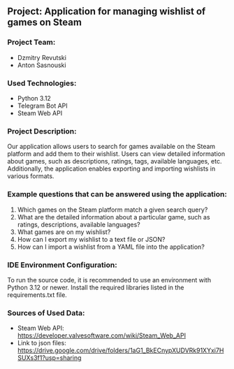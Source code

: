 ## Project: Application for managing wishlist of games on Steam

### Project Team:
- Dzmitry Revutski
- Anton Sasnouski

### Used Technologies:
- Python 3.12
- Telegram Bot API
- Steam Web API

### Project Description:
Our application allows users to search for games available on the Steam platform and add them to their wishlist. Users can view detailed information about games, such as descriptions, ratings, tags, available languages, etc. Additionally, the application enables exporting and importing wishlists in various formats.

### Example questions that can be answered using the application:
1. Which games on the Steam platform match a given search query?
2. What are the detailed information about a particular game, such as ratings, descriptions, available languages?
3. What games are on my wishlist?
4. How can I export my wishlist to a text file or JSON?
5. How can I import a wishlist from a YAML file into the application?

### IDE Environment Configuration:
To run the source code, it is recommended to use an environment with Python 3.12 or newer. Install the required libraries listed in the requirements.txt file.

### Sources of Used Data:
- Steam Web API: https://developer.valvesoftware.com/wiki/Steam_Web_API
- Link to json files: https://drive.google.com/drive/folders/1aG1_BkECnypXUDVRk91XYxi7HSUXs3f1?usp=sharing
